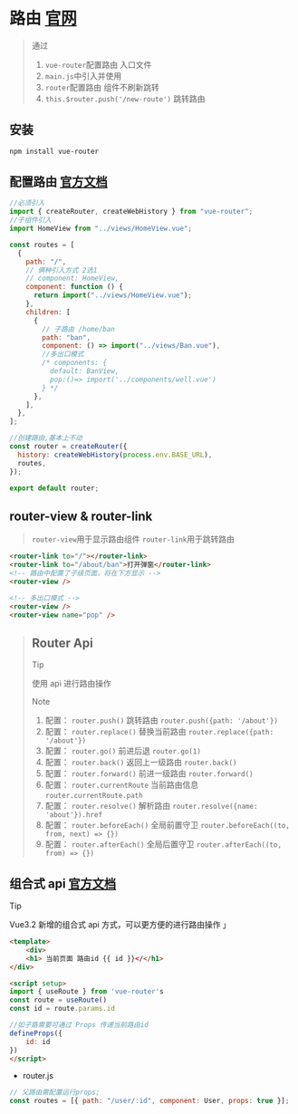 # 路由 [官网](https://router.vuejs.org/zh/installation.html)

> 通过
>
> 1. `vue-router`配置路由 入口文件
> 2. `main.js`中引入并使用
> 3. `router`配置路由 组件不刷新跳转
> 4. `this.$router.push('/new-route')` 跳转路由

## 安装

```bash
npm install vue-router
```

## 配置路由 [官方文档](https://router.vuejs.org/zh/guide/)

```js
//必须引入
import { createRouter, createWebHistory } from "vue-router";
//子组件引入
import HomeView from "../views/HomeView.vue";

const routes = [
  {
    path: "/",
    // 俩种引入方式 2选1
    // component: HomeView,
    component: function () {
      return import("../views/HomeView.vue");
    },
    children: [
      {
        // 子路由 /home/ban
        path: "ban",
        component: () => import("../views/Ban.vue"),
        //多出口模式
        /* components: {
          default: BanView,
          pop:()=> import('../components/well.vue')
        } */
      },
    ],
  },
];

//创建路由,基本上不动
const router = createRouter({
  history: createWebHistory(process.env.BASE_URL),
  routes,
});

export default router;
```

## router-view & router-link

> `router-view`用于显示路由组件 `router-link`用于跳转路由

```html
<router-link to="/"></router-link>
<router-link to="/about/ban">打开弹窗</router-link>
<!-- 路由中配置了子级页面，将在下方显示 -->
<router-view />

<!-- 多出口模式 -->
<router-view />
<router-view name="pop" />
```

> ## Router Api
>
> > [!TIP]
> > 使用 api 进行路由操作
>
> > [!NOTE]
> >
> > 1. 配置： `router.push()` 跳转路由 `router.push({path: '/about'})`
> > 2. 配置： `router.replace()` 替换当前路由 `router.replace({path: '/about'})`
> > 3. 配置： `router.go()` 前进后退 `router.go(1)`
> > 4. 配置： `router.back()` 返回上一级路由 `router.back()`
> > 5. 配置： `router.forward()` 前进一级路由 `router.forward()`
> > 6. 配置： `router.currentRoute` 当前路由信息 `router.currentRoute.path`
> > 7. 配置： `router.resolve()` 解析路由 `router.resolve({name: 'about'}).href`
> > 8. 配置： `router.beforeEach()` 全局前置守卫 `router.beforeEach((to, from, next) => {})`
> > 9. 配置： `router.afterEach()` 全局后置守卫 `router.afterEach((to, from) => {})`

## 组合式 api [官方文档](https://router.vuejs.org/zh/guide/advanced/composition-api.html)

> [!TIP]
> Vue3.2 新增的组合式 api 方式，可以更方便的进行路由操作 」

```html
<template>
    <div>
    <h1> 当前页面 路由id {{ id }}</</h1>
</div>

<script setup>
import { useRoute } from 'vue-router's
const route = useRoute()
const id = route.params.id

//如子路需要可通过 Props 传递当前路由id
defineProps({
    id: id
})
</script>
```

- router.js

```javascript
// 父路由需配置运行props;
const routes = [{ path: "/user/:id", component: User, props: true }];
```
